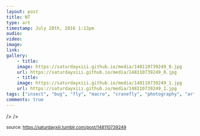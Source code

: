 ```yaml
---
layout: post
title: NT
type: art
timestamp: July 28th, 2016 1:13pm
audio: 
video: 
image: 
link: 
gallery:
	- title: 
	image: https://saturdayxiii.github.io/media/148110739249_0.jpg
	url: https://saturdayxiii.github.io/media/148110739249_0.jpg
	- title: 
	image: https://saturdayxiii.github.io/media/148110739249_1.jpg
	url: https://saturdayxiii.github.io/media/148110739249_1.jpg
tags: ["insect", "bug", "fly", "macro", "cranefly", "photography", "art"]
comments: true
---
```


 />
 />
  
<small>source: https://saturdayxiii.tumblr.com/post/148110739249</small>